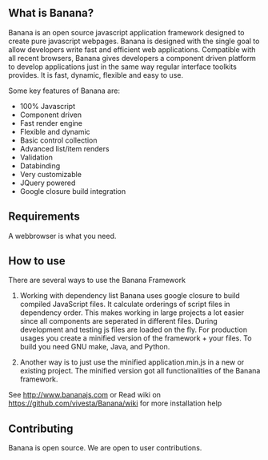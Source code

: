 What is Banana?
------------------

Banana is an open source javascript application framework designed to create pure javascript webpages.
Banana is designed with the single goal to allow developers write fast and efficient web applications.
Compatible with all recent browsers, Banana gives developers a component driven platform to develop applications just in the same way regular interface toolkits provides.
It is fast, dynamic, flexible and easy to use.

Some key features of Banana are:

* 100% Javascript
* Component driven
* Fast render engine
* Flexible and dynamic
* Basic control collection
* Advanced list/item renders
* Validation
* Databinding
* Very customizable
* JQuery powered
* Google closure build integration

Requirements
------------

A webbrowser is what you need.

How to use
------------

There are several ways to use the Banana Framework

1. Working with dependency list
Banana uses google closure to build compiled JavaScript files.
It calculate orderings of script files in dependency order.
This makes working in large projects a lot easier since all components are
seperated in different files. During development and testing js files
are loaded on the fly. For production usages you create a minified version of the
framework + your files.
To build you need GNU make, Java, and Python.


2. Another way is to just use the minified application.min.js in a new or existing project.
The minified version got all functionalities of the Banana framework.

See http://www.bananajs.com or Read wiki on https://github.com/vivesta/Banana/wiki for more installation help

Contributing
------------

Banana is open source. We are open to user contributions.
